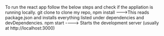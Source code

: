 To run the react app follow the below steps and check if the appliation is running locally. 
git clone to clone my repo,
npm install --->This reads package.json and installs everything listed under dependencies and devDependencies.
npm start   ---->  Starts the development server (usually at http://localhost:3000)
